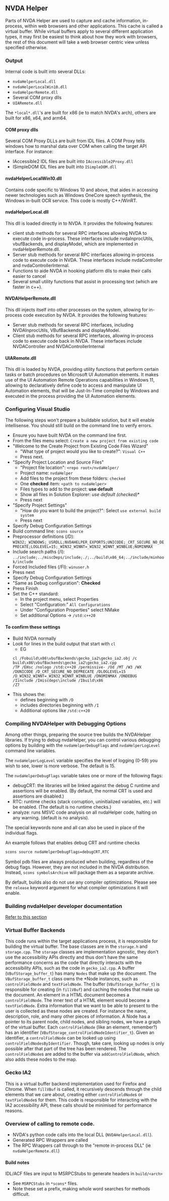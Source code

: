 ## NVDA Helper

Parts of NVDA Helper are used to capture and cache information, in-process, within web browsers and other applications.
This cache is called a virtual buffer.
While virtual buffers apply to several different application types, it may first be easiest to think about how they
work with browsers, the rest of this document will take a web browser centric view unless specified otherwise.

### Output
Internal code is built into several DLLs:
- `nvdaHelperLocal.dll`
- `nvdaHelperLocalWin10.dll`
- `nvdaHelperRemote.dll`
- Several COM proxy dlls
- `UIARemote.dll`

The `*local*.dll`'s are built for x86 (ie to match NVDA's arch), others are built for x86, x64, and arm64.

#### COM proxy dlls
Several COM Proxy DLLs are built from IDL files. A COM Proxy tells windows how to marshal data over COM when calling
 the target API interface.
For instance:
- IAccessible2 IDL files are built into `IAccessible2Proxy.dll`
- ISimpleDOM IDL files are built into `ISimpleDOM.dll`

#### nvdaHelperLocalWin10.dll
Contains code specific to Windows 10 and above, that aides in accessing newer technologies such as Windows OneCore speech synthesis, the Windows in-built OCR service.
This code is mostly C++/WinRT.

#### nvdaHelperLocal.dll
This dll is loaded directly in to NVDA. It provides the following features:
*  client stub methods for several RPC interfaces allowing NVDA to execute code in-process. These interfaces include nvdaInprocUtils, vbufBackends, and displayModel, which are implemented in nvdaHelperRemote.dll.
* Server stub methods for several RPC interfaces allowing in-process code to execute code in NVDA. These interfaces include nvdaController and nvdaControllerInternal.
* Functions to aide NVDA in hooking platform dlls to make their calls easier to cancel
* Several small utility functions that assist in processing text (which are faster in c++).

#### NVDAHelperRemote.dll
This dll injects itself into other processes on the system, allowing for in-process code execution by NVDA.
It provides the following features:
* Server stub methods for several RPC interfaces, including NVDAInprocUtils, VBufBackends and displayModel.
* Client stub methods for several RPC interfaces, allowing in-process code to execute code back in NVDA. These interfaces include NVDAController and NVDAControllerInternal

#### UIARemote.dll
This dll is loaded by NVDA, providing utility functions that perform certain tasks or batch procedures on Microsoft UI Automation elements.
It makes use of the UI Automation Remote Operations capabilities in Windows 11, allowing to declaratively define code  to  access and manipulate UI Automation elements, that will be Just-In-Time compiled by Windows and executed in the process providing the UI Automation elements.

### Configuring Visual Studio
The following steps won't prepare a buildable solution, but it will enable intellisense.
You should still build on the command line to verify errors.

- Ensure you have built NVDA on the command line first.
- From the files menu select: `Create a new project from existing code`
- "Welcome to the Create Project from Existing Code Files Wizard"
  - "What type of project would you like to create?": `Visual C++`
  - Press next.
- "Specify Project Location and Source Files"
  - "Project file location": `<repo root>/nvdaHelper/`
  - Project name: `nvdaHelper`
  - Add files to the project from these folders: `checked`
  - One **checked** item: `<path to nvdaHelper>`
  - Files types to add to the project: **use default**
  - Show all files in Solution Explorer: *use default (checked)**
  - Press next
- "Specify Project Settings"
  - "How do you want to build the project?": Select `use external build system`
  - Press next
-  Specify Debug Configuration Settings
  - Build command line: `scons source`
  - Preprocessor definitions (/D): `WIN32;_WINDOWS;_USRDLL;NVDAHELPER_EXPORTS;UNICODE;_CRT_SECURE_NO_DEPRECATE;LOGLEVEL=15;_WIN32_WINNT=_WIN32_WINNT_WINBLUE;NOMINMAX`
  - Include search paths (/I): `../include;../miscDeps/include;./;../build\x86_64;../include/minhook/include`
  - Forced Included files (/FI): `winuser.h`
  - Press next
-  Specify Debug Configuration Settings
  - "Same as Debug configuration": **Checked**
- Press Finish
- Set the C++ standard:
  - In the project menu, select Properties
  - Select "Configuration:" `All Configurations`
  - Under "Configuration Properties" select NMake
  - Set additional Options -> `/std:c++20`

#### To confirm these settings
- Build NVDA normally
- Look for lines in the build output that start with `cl`
  - EG
  ```
  cl /Fobuild\x86\vbufBackends\gecko_ia2\gecko_ia2.obj /c build\x86\vbufBackends\gecko_ia2\gecko_ia2.cpp
  /TP /EHsc /nologo /std:c++20 /permissive- /Od /MT /W3 /WX
  /DUNICODE /D_CRT_SECURE_NO_DEPRECATE /DLOGLEVEL=15 /D_WIN32_WINNT=_WIN32_WINNT_WINBLUE /DNOMINMAX /DNDEBUG
  /Iinclude /Imiscdeps\include /Ibuild\x86
  /Z7
  ```
- This shows the:
  - defines beginning with `/D`
  - includes directories beginning with `/I`
  - Additional options like `/std:c++20`

### Compiling NVDAHelper with Debugging Options
Among other things, preparing the source tree builds the NVDAHelper libraries.
If trying to debug nvdaHelper, you can control various debugging options by building with the `nvdaHelperDebugFlags` and `nvdaHelperLogLevel` command line variables.

The `nvdaHelperLogLevel` variable specifies the level of logging (0-59) you wish to see, lower is more verbose. The default is 15.

The `nvdaHelperDebugFlags` variable takes one or more of the following flags:

* debugCRT: the libraries will be linked against the debug C runtime and assertions will be enabled. (By default, the normal CRT is used and assertions are disabled.)
* RTC: runtime checks (stack corruption, uninitialized variables, etc.) will be enabled. (The default is no runtime checks.)
* analyze: runs MSVC code analysis on all nvdaHelper code, halting on any warning. (default is no analysis).

The special keywords none and all can also be used in place of the individual flags.

An example follows that enables debug CRT and runtime checks

```cmd
scons source nvdaHelperDebugFlags=debugCRT,RTC
```

Symbol pdb files are always produced when building, regardless of the debug flags.
However, they are not included in the NVDA distribution.
Instead, `scons symbolsArchive` will package them as a separate archive.

By default, builds also do not use any compiler optimizations.
Please see the `release` keyword argument for what compiler optimizations it will enable.

### Building nvdaHelper developer documentation
[Refer to this section](../projectDocs/dev/buildingDevDocumentation.md#building-nvdahelper-developer-documentation)

### Virtual Buffer Backends

This code runs within the target applications process, it is responsible for building the virtual buffer.
The base classes are in the `storage.h` and `storage.cpp`.
The `storage` classes are implementation agnostic, they don't use the accessibility APIs directly and thus don't have
the same performance concerns as the code that directly interacts with the accessibility APIs,
such as the code in `gecko_ia2.cpp`.
A buffer (`VBufStorage_buffer_t`) has many `Nodes` that make up the document.
The `VBufStorage_buffer_t` class owns the *Node instances, such as `controlFieldNode` and `textFieldNode`.
The buffer (`VBufStorage_buffer_t`) is responsible for creating (in `fillVBuf`) and caching the nodes that make up the
document.
An element in a HTML document becomes a `controlFieldNode`.
The inner text of a HTML element would become a `textFieldNode`.
Extra information that we want to be able to present to the user is collected as these nodes are created.
For instance the name, description, role, and many other pieces of information.
A Node has a pointer to its parent node, child nodes, and sibling nodes, we have a graph of the virtual buffer.
Each `controlFieldNode` (like an element, remember?) has an identifier (`VBufStorage_controlFieldNodeIdentifier_t`).
Given an identifier, a `controlFieldNode` can be looked up using `controlFieldNodesByIdentifier`.
Though, take care, looking up nodes is only possible after that part of the tree has been rendered.
The `controlFieldNode`s are added to the buffer via `addControlFieldNode`, which also adds these nodes to the map.

### Gecko IA2

This is a virtual buffer backend implementation used for Firefox and Chrome.
When `fillVBuf` is called, it recursively descends through the child elements that we care about, creating either
`controlFieldNode`s or `textFieldNode`s for them.
This code is responsible for interacting with the IA2 accessibility API, these calls should be minimised for
 performance reasons.


### Overview of calling to remote code.

- NVDA's python code calls into the local DLL (`NVDAHelperLocal.dll`).
- Generated RPC Wrappers are called
- The RPC Wrappers call through to the "remote in-process DLL" (ie `nvdaHelperRemote.dll`)

#### Build notes
IDL/ACF files are input to MSRPCStubs to generate headers in `build/<arch>`
- See `MSRPCStubs` in `*scons*` files.
- Note these set a prefix, making whole word searches for methods difficult.

